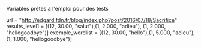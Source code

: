 Variables prêtes à l'emploi pour des tests

url = "http://edgard.fdn.fr/blog/index.php?post/2016/07/18/Sacrifice"
results_level1 = [(12, 30.00, "salut"),(1, 2.000, "adieu"), (1, 2.000, "hellogoodbye")]
exemple_wordlist = [(12, 30.00, "hello"),(1, 5.000, "adieu"), (1, 1.000, "hellogoodbye")]

